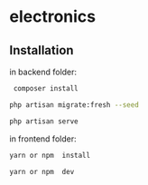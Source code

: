 # electronics

## Installation


in backend folder:
```bash
 composer install
```
```bash
php artisan migrate:fresh --seed
```
```bash
php artisan serve
```
in frontend folder:
```bash
yarn or npm  install
```
```bash
yarn or npm  dev
```
